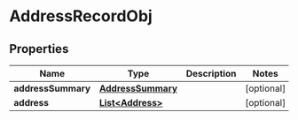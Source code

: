 
# AddressRecordObj

## Properties
Name | Type | Description | Notes
------------ | ------------- | ------------- | -------------
**addressSummary** | [**AddressSummary**](AddressSummary.md) |  |  [optional]
**address** | [**List&lt;Address&gt;**](Address.md) |  |  [optional]



